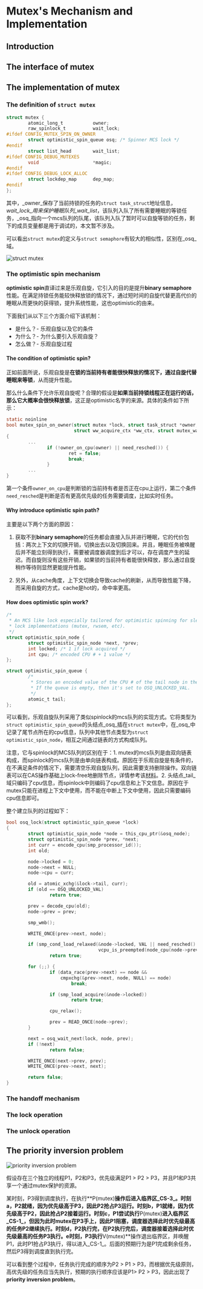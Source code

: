# Mutex's Mechanism and Implementation

## Introduction

## The interface of mutex

## The implementation of mutex

### The definition of `struct mutex`

```c
struct mutex {
        atomic_long_t           owner;
        raw_spinlock_t          wait_lock;
#ifdef CONFIG_MUTEX_SPIN_ON_OWNER
        struct optimistic_spin_queue osq; /* Spinner MCS lock */
#endif
        struct list_head        wait_list;
#ifdef CONFIG_DEBUG_MUTEXES
        void                    *magic;
#endif
#ifdef CONFIG_DEBUG_LOCK_ALLOC
        struct lockdep_map      dep_map;
#endif
};
```

其中，_owner_保存了当前持锁的任务的`struct task_struct`地址信息，_wait_lock_用来保护睡眠队列_wait_list_，该队列入队了所有需要睡眠的等锁任务，_osq_指向一个mcs队列的队尾，该队列入队了暂时可以自旋等锁的任务，剩下的成员变量都是用于调试的，本文暂不涉及。

可以看出`struct mutex`的定义与`struct semaphore`有较大的相似性，区别在_osq_域。

![struct mutex](../figures/struct_mutex.jpg)

### The optimistic spin mechanism

**optimistic spin**直译过来是乐观自旋，它引入的目的是提升**binary semaphore**性能。在满足持锁任务能较快释放锁的情况下，通过短时间的自旋代替更高代价的睡眠从而更快的获得锁，提升系统性能，这也optimistic的由来。

下面我们从以下三个方面介绍下该机制：

* 是什么？- 乐观自旋以及它的条件
* 为什么？- 为什么要引入乐观自旋？
* 怎么做？- 乐观自旋过程

#### The condition of optimistic spin?

正如前面所说，乐观自旋是**在锁的当前持有者能很快释放的情况下，通过自旋代替睡眠来等锁**，从而提升性能。

那么什么条件下允许乐观自旋呢？合理的假设是**如果当前持锁线程正在运行的话，那么它大概率会很快释放锁**，这正是optimistic名字的来源。具体的条件如下所示：

```c
static noinline
bool mutex_spin_on_owner(struct mutex *lock, struct task_struct *owner,
                         struct ww_acquire_ctx *ww_ctx, struct mutex_waiter *waiter)
{
        ...
               if (!owner_on_cpu(owner) || need_resched()) {
                       ret = false;
                       break;
               }
        ...
}
```

第一个条件`owner_on_cpu`是判断锁的当前持有者是否正在cpu上运行，第二个条件`need_resched`是判断是否有更高优先级的任务需要调度，比如实时任务。

#### Why introduce optimistic spin path?

主要是以下两个方面的原因：

1. 获取不到**binary semaphore**的任务都会直接入队并进行睡眠，它的代价包括：两次上下文的切换开销，切换出去以及切换回来。并且，睡眠任务被唤醒后并不能立刻得到执行，需要被调度器调度到后才可以，存在调度产生的延迟。而自旋则没有这些开销，如果锁的当前持有者能很快释放，那么通过自旋稍作等待则显然更能提升性能。

2. 另外，从cache角度，上下文切换会导致cache的刷新，从而导致性能下降，而采用自旋的方式，cache是hot的，命中率更高。

#### How does optimistic spin work?

```c
/*
 * An MCS like lock especially tailored for optimistic spinning for sleeping
 * lock implementations (mutex, rwsem, etc).
 */
struct optimistic_spin_node {
        struct optimistic_spin_node *next, *prev;
        int locked; /* 1 if lock acquired */
        int cpu; /* encoded CPU # + 1 value */
};

struct optimistic_spin_queue {
        /*
         * Stores an encoded value of the CPU # of the tail node in the queue.
         * If the queue is empty, then it's set to OSQ_UNLOCKED_VAL.
         */
        atomic_t tail;
};

```

可以看到，乐观自旋队列采用了类似spinlock的mcs队列的实现方式。它将类型为`struct optimistic_spin_queue`的头结点_osq_插在`struct mutex`中，在_osq_中记录了尾节点所在的cpu信息，队列中其他节点类型为`struct optimistic_spin_node`，相互之间通过链表的方式构成队列。

注意，它与spinlock的MCS队列的区别在于：1. mutex的mcs队列是由双向链表构成，而spinlock的mcs队列是由单向链表构成。原因在于乐观自旋是有条件的，在不满足条件的情况下，需要清空乐观自旋队列，因此需要支持删除操作。双向链表可以在CAS操作基础上lock-free地删除节点，详情参考该[材料](https://www.cse.chalmers.se/~tsigas/papers/SLIDES/Lock-Free%20Doubly%20Linked%20Lists%20and%20Deques.pdf)。2. 头结点_tail_域只编码了cpu信息，而spinlock中则编码了cpu信息和上下文信息。原因在于mutex只能在进程上下文中使用，而不能在中断上下文中使用，因此只需要编码cpu信息即可。

整个建立队列的过程如下：

```c
bool osq_lock(struct optimistic_spin_queue *lock)
{
        struct optimistic_spin_node *node = this_cpu_ptr(&osq_node);
        struct optimistic_spin_node *prev, *next;
        int curr = encode_cpu(smp_processor_id());
        int old;

        node->locked = 0;
        node->next = NULL;
        node->cpu = curr;

        old = atomic_xchg(&lock->tail, curr);
        if (old == OSQ_UNLOCKED_VAL)
                return true;

        prev = decode_cpu(old);
        node->prev = prev;

        smp_wmb();

        WRITE_ONCE(prev->next, node);

        if (smp_cond_load_relaxed(&node->locked, VAL || need_resched() ||
                                  vcpu_is_preempted(node_cpu(node->prev))))
                return true;

        for (;;) {
                if (data_race(prev->next) == node &&
                    cmpxchg(&prev->next, node, NULL) == node)
                        break;

                if (smp_load_acquire(&node->locked))
                        return true;

                cpu_relax();

                prev = READ_ONCE(node->prev);
        }

        next = osq_wait_next(lock, node, prev);
        if (!next)
                return false;

        WRITE_ONCE(next->prev, prev);
        WRITE_ONCE(prev->next, next);

        return false;
}
```



### The handoff mechanism



### The lock operation

### The unlock operation



## The priority inversion problem

![priority inversion problem](../figures/priority_inversion.png)

假设存在三个独立的线程P1，P2和P3，优先级满足P1 > P2 > P3，并且P1和P3共享一个通过mutex保护的资源。

某时刻，P3得到调度执行，在执行**P(mutex)**操作后进入临界区_CS-3_。时刻a，P2就绪，因为优先级高于P3，因此P2抢占P3运行。时刻b，P1就绪，因为优先级高于P2，因此抢占P2接着运行。时刻c，P1尝试执行**P(mutex)**进入临界区_CS-1_，但因为此时mutex在P3手上，因此P1阻塞，调度器选择此时优先级最高的任务P2继续执行。时刻d，P2执行完，在P2执行完后，调度器接着选择此时优先级最高的任务P3执行。e时刻，P3执行**V(mutex)**操作退出临界区，并唤醒P1，此时P1抢占P3执行，得以进入_CS-1_。后面的预期行为是P1完成剩余任务，然后P3得到调度直到执行完。

可以看到整个过程中，任务执行完成的顺序为P2 > P1 > P3，而根据优先级原则，高优先级的任务应当先执行，预期的执行顺序应该是P1> P2 > P3，因此出现了**priority inversion problem**。
